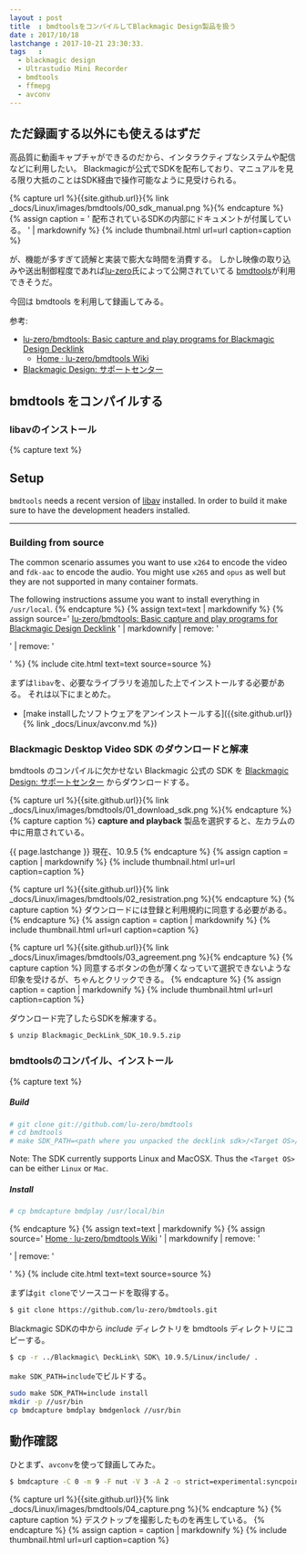 ```yaml
---
layout : post
title  : bmdtoolsをコンパイルしてBlackmagic Design製品を扱う
date : 2017/10/18
lastchange : 2017-10-21 23:30:33.
tags   :
  - blackmagic design
  - Ultrastudio Mini Recorder
  - bmdtools
  - ffmepg
  - avconv
---
```


## ただ録画する以外にも使えるはずだ

高品質に動画キャプチャができるのだから、インタラクティブなシステムや配信などに利用したい。
Blackmagicが公式でSDKを配布しており、マニュアルを見る限り大抵のことはSDK経由で操作可能なように見受けられる。

{% capture url %}{{site.github.url}}{% link _docs/Linux/images/bmdtools/00_sdk_manual.png %}{% endcapture %}
{% assign caption = '
配布されているSDKの内部にドキュメントが付属している。
' | markdownify %}
{% include thumbnail.html url=url caption=caption %}

が、機能が多すぎて読解と実装で膨大な時間を消費する。
しかし映像の取り込みや送出制御程度であれば[lu-zero](https://github.com/lu-zero)氏によって公開されていてる
[bmdtools](https://github.com/lu-zero/bmdtools)が利用できそうだ。

今回は bmdtools を利用して録画してみる。


参考:

* [lu-zero/bmdtools: Basic capture and play programs for Blackmagic Design Decklink](https://github.com/lu-zero/bmdtools)
    * [Home · lu-zero/bmdtools Wiki](https://github.com/lu-zero/bmdtools/wiki)
* [Blackmagic Design: サポートセンター](https://www.blackmagicdesign.com/jp/support/)

## bmdtools をコンパイルする

### libavのインストール

{% capture text %}
## Setup

`bmdtools` needs a recent version of [libav](libav.org) installed. 
In order to build it make sure to have the development headers installed.

---

### Building from source

The common scenario assumes 
you want to use `x264` to encode the video and `fdk-aac` to encode the audio. 
You might use `x265` and `opus` as well but they are not supported in many container formats.

The following instructions assume you want to install everything in `/usr/local`.
{% endcapture %}
{% assign text=text | markdownify %}
{% assign source='
[lu-zero/bmdtools: Basic capture and play programs for Blackmagic Design Decklink](https://github.com/lu-zero/bmdtools)
' | markdownify | remove: '<p>' | remove: '</p>' %}
{% include cite.html text=text source=source %}

まずは`libav`を、必要なライブラリを追加した上でインストールする必要がある。
それは以下にまとめた。

* [make installしたソフトウェアをアンインストールする]({{site.github.url}}{% link _docs/Linux/avconv.md %})

### Blackmagic Desktop Video SDK のダウンロードと解凍

bmdtools のコンパイルに欠かせない Blackmagic 公式の SDK を
[Blackmagic Design: サポートセンター](https://www.blackmagicdesign.com/jp/support/)
からダウンロードする。



{% capture url %}{{site.github.url}}{% link _docs/Linux/images/bmdtools/01_download_sdk.png %}{% endcapture %}
{% capture caption %}
**capture and playback** 製品を選択すると、左カラムの中に用意されている。

{{ page.lastchange }} 現在、10.9.5
{% endcapture %}
{% assign caption = caption | markdownify %}
{% include thumbnail.html url=url caption=caption %}


{% capture url %}{{site.github.url}}{% link _docs/Linux/images/bmdtools/02_resistration.png %}{% endcapture %}
{% capture caption %}
ダウンロードには登録と利用規約に同意する必要がある。
{% endcapture %}
{% assign caption = caption | markdownify %}
{% include thumbnail.html url=url caption=caption %}



{% capture url %}{{site.github.url}}{% link _docs/Linux/images/bmdtools/03_agreement.png %}{% endcapture %}
{% capture caption %}
同意するボタンの色が薄くなっていて選択できないような印象を受けるが、ちゃんとクリックできる。
{% endcapture %}
{% assign caption = caption | markdownify %}
{% include thumbnail.html url=url caption=caption %}


ダウンロード完了したらSDKを解凍する。

```sh
$ unzip Blackmagic_DeckLink_SDK_10.9.5.zip
```



### bmdtoolsのコンパイル、インストール

{% capture text %}
##### Build

```sh
# git clone git://github.com/lu-zero/bmdtools
# cd bmdtools
# make SDK_PATH=<path where you unpacked the decklink sdk>/<Target OS>/include
```

Note: The SDK currently supports Linux and MacOSX. 
Thus the `<Target OS>` can be either `Linux` or `Mac`.

##### Install

```sh
# cp bmdcapture bmdplay /usr/local/bin
```
{% endcapture %}
{% assign text=text | markdownify %}
{% assign source='
[Home · lu-zero/bmdtools Wiki](https://github.com/lu-zero/bmdtools/wiki)
' | markdownify | remove: '<p>' | remove: '</p>' %}
{% include cite.html text=text source=source %}



まずは`git clone`でソースコードを取得する。

```sh
$ git clone https://github.com/lu-zero/bmdtools.git
```

Blackmagic SDKの中から _include_ ディレクトリを bmdtools ディレクトリにコピーする。

```sh
$ cp -r ../Blackmagic\ DeckLink\ SDK\ 10.9.5/Linux/include/ .
```

`make SDK_PATH=include`でビルドする。

```sh
sudo make SDK_PATH=include install
mkdir -p //usr/bin
cp bmdcapture bmdplay bmdgenlock //usr/bin
```
## 動作確認

ひとまず、`avconv`を使って録画してみた。
```sh
$ bmdcapture -C 0 -m 9 -F nut -V 3 -A 2 -o strict=experimental:syncpoints=none -f pipe:1 | avconv -vsync passthrough -y -i - -vcodec libx264 test.avi
```

{% capture url %}{{site.github.url}}{% link _docs/Linux/images/bmdtools/04_capture.png %}{% endcapture %}
{% capture caption %}
デスクトップを撮影したものを再生している。
{% endcapture %}
{% assign caption = caption | markdownify %}
{% include thumbnail.html url=url caption=caption %}

